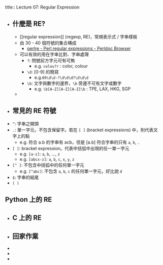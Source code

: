 title:: Lecture 07: Regular Expression

- ## 什麼是 RE?
	- [[regular expression]] (regexp, RE)，常規表示式 / 字串樣板
	- 由 30 - 40 個符號的集合構成
		- [perlre - Perl regular expressions - Perldoc Browser](https://perldoc.perl.org/perlre)
	- 可以有效的用在字串比對、字串處理
		- `?`: 問號前方字元可有可無
			- e.g. `colou?r` : color, colour
		- `\d`: [0-9] 的簡寫
			- e.g.`09\d\d-?\d\d\d?\d\d\d`
		- `\b`: 文字與數字的邊界，`\b` 旁邊不可有文字或數字
			- e.g. `\b[A-Z][A-Z][A-Z]\b` : TPE, LAX, HKG, SGP
	-
- ## 常見的 RE 符號
- `^`: 字串之開頭
- `.`: 單一字元，不包含保留字。若在 `[ ]` (bracket expressions) 中，則代表文字上的點
	- e.g. 符合 a.b 的字串有 acb，但是 [a.b] 符合字串的只有 `a`, `b`, `.`
- `[ ]`: bracket expression。代表中括弧中出現的任一單一字元
	- e.g. `[a-z]`: `a`, `b`, ..., `z`
	- e.g. `[abcx-z]`: `a`, `b`, `c`, `x`, `y`, `z`
- `[^ ]`: 不包含中括弧中的任何單一字元
	- e.g. `[^abc]`: 不包含 `a`, `b`, `c` 的任何單一字元，好比說 `d`
- `$`: 字串的結尾
- `( )`
## Python 上的 RE
- ## C 上的 RE
- ## 回家作業
-
-
-